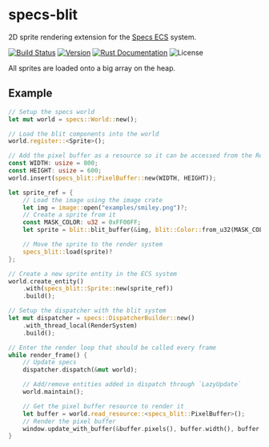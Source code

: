 # specs-blit
2D sprite rendering extension for the [Specs ECS](https://github.com/amethyst/specs) system.

<a href="https://actions-badge.atrox.dev/tversteeg/specs-blit/goto"><img src="https://img.shields.io/endpoint.svg?url=https%3A%2F%2Factions-badge.atrox.dev%2Ftversteeg%2Fspecs-blit%2Fbadge&style=flat" alt="Build Status"/></a>
<a href="https://crates.io/crates/specs-blit"><img src="https://img.shields.io/crates/v/specs-blit.svg" alt="Version"/></a>
<a href="https://docs.rs/specs-blit"><img src="https://img.shields.io/badge/api-rustdoc-blue.svg" alt="Rust Documentation"/></a>
<img src="https://img.shields.io/crates/l/specs-blit.svg" alt="License"/>

All sprites are loaded onto a big array on the heap.

## Example

```rust
// Setup the specs world
let mut world = specs::World::new();

// Load the blit components into the world
world.register::<Sprite>();

// Add the pixel buffer as a resource so it can be accessed from the RenderSystem later
const WIDTH: usize = 800;
const HEIGHT: usize = 600;
world.insert(specs_blit::PixelBuffer::new(WIDTH, HEIGHT));

let sprite_ref = {
    // Load the image using the image crate
    let img = image::open("examples/smiley.png")?;
    // Create a sprite from it
	const MASK_COLOR: u32 = 0xFF00FF;
    let sprite = blit::blit_buffer(&img, blit::Color::from_u32(MASK_COLOR));

    // Move the sprite to the render system
    specs_blit::load(sprite)?
};

// Create a new sprite entity in the ECS system
world.create_entity()
	.with(specs_blit::Sprite::new(sprite_ref))
	.build();

// Setup the dispatcher with the blit system
let mut dispatcher = specs::DispatcherBuilder::new()
	.with_thread_local(RenderSystem)
	.build();

// Enter the render loop that should be called every frame
while render_frame() {
	// Update specs
	dispatcher.dispatch(&mut world);

	// Add/remove entities added in dispatch through `LazyUpdate`
	world.maintain();

	// Get the pixel buffer resource to render it
	let buffer = world.read_resource::<specs_blit::PixelBuffer>();
	// Render the pixel buffer
	window.update_with_buffer(&buffer.pixels(), buffer.width(), buffer.height())?;
}
```
